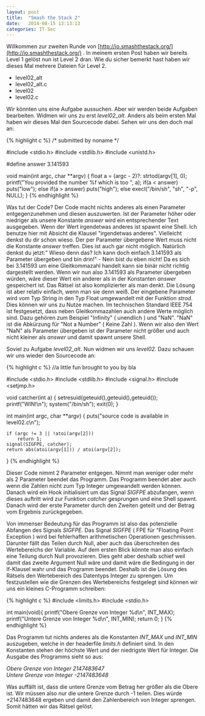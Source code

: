 ```yaml
---
layout: post
title:  "Smash the Stack 2"
date:   2014-08-15 13:13:13
categories: IT-Sec
---
```


Willkommen zur zweiten Runde von [http://io.smashthestack.org/](http://io.smashthestack.org/)
. In meinem ersten Post haben wir bereits Level 1 gelöst nun ist Level 2 dran. Wie du sicher bemerkt hast haben wir dieses Mal mehrere Dateien für Level 2.

* level02_alt
* level02_alt.c
* level02
* level02.c

Wir könnten uns eine Aufgabe aussuchen. Aber wir werden beide Aufgaben bearbeiten. Widmen wir uns zu erst *level02_alt*. Anders als beim ersten Mal haben wir dieses Mal den Sourcecode dabei. Sehen wir uns den doch mal an:

{% highlight c %}
/* submitted by noname */

#include <stdio.h>
#include <stdlib.h>
#include <unistd.h>


#define answer 3.141593

void main(int argc, char **argv) {
    float a = (argc - 2)?: strtod(argv[1], 0); 
    printf("You provided the number %f which is too ", a); 
    if(a < answer) 
        puts("low"); 
    else if(a > answer) 
        puts("high"); 
    else execl("/bin/sh", "sh", "-p", NULL);
}
{% endhighlight %}

Was tut der Code? Der Code macht nichts anderes als einen Parameter entgegenzunehmen und diesen auszuwerten. Ist der Parameter höher oder niedriger als unsere Konstante *answer* wird ein entsprechender Text ausgegeben. Wenn der Wert irgendetwas anderes ist spawnt eine Shell.
Ich benutze hier mit Absicht die Klausel "irgendetwas anderes". Vielleicht denkst du dir schon wieso. Der per Parameter übergebene Wert muss nicht die Konstante *answer* treffen. Dies ist auch gar nicht möglich. Natürlich denkst du jetzt:" Wieso denn das? Ich kann doch einfach 3.141593 als Parameter übergeben und bin drin!" - Nein bist du eben nicht! Da es sich bei 3.141593 um eine Gleitkommazahl handelt kann sie binär nicht richtig dargestellt werden. Wenn wir nun also 3.141593 als Parameter übergeben würden, wäre dieser Wert ein anderer als in der Konstanten *answer* gespeichert ist. Das Rätsel ist also komplizierter als man denkt. Die Lösung ist aber relativ einfach, wenn man sie denn weiß. Der eingebene Parameter wird vom Typ String in den Typ Float umgewandelt mit der Funktion *strod*. Dies können wir uns zu Nutze machen. Im technischen Standard IEEE 754 ist festgesetzt, dass neben Gleitkommazahlen auch andere Werte möglich sind. Dazu gehören zum Beispiel "Infinity" ( unendlich ) und "NaN". "NaN" ist die Abkürzung für "Not a Number" ( Keine Zahl ). Wenn wir also den Wert "NaN" als Parameter übergeben ist der Parameter nicht größer und auch nicht kleiner als *answer* und damit spawnt unsere Shell. 

Soviel zu Aufgabe *level02_alt*. Nun widmen wir uns *level02*. Dazu schauen wir uns wieder den Sourcecode an:

{% highlight c %}
//a little fun brought to you by bla

#include <stdio.h>
#include <stdlib.h>
#include <signal.h>
#include <setjmp.h>

void catcher(int a)
{
    setresuid(geteuid(),geteuid(),geteuid());
    printf("WIN!\n");
    system("/bin/sh");
    exit(0);
}

int main(int argc, char **argv)
{
    puts("source code is available in level02.c\n");

    if (argc != 3 || !atoi(argv[2]))
        return 1;
    signal(SIGFPE, catcher);
    return abs(atoi(argv[1])) / atoi(argv[2]);
}
{% endhighlight %}

Dieser Code nimmt 2 Parameter entgegen. Nimmt man weniger oder mehr als 2 Parameter beendet das Programm. Das Programm beendet aber auch wenn die Zahlen nicht zum Typ Integer umgewandelt werden können. Danach wird ein Hook initialisiert um das Signal *SIGFPE* abzufangen, wenn dieses auftritt wird zur Funktion *catcher* gesprungen und eine Shell spawnt. Danach wird der erste Parameter durch den Zweiten geteilt und der Betrag vom Ergebnis zurückgegeben.

Von immenser Bedeutung für das Programm ist also das potenzielle Abfangen des Signals *SIGFPE*. Das Signal *SIGFPE* ( FPE für "Floating Point Exception ) wird bei fehlerhaften arithmetischen Operationen geschmissen. Darunter fällt das Teilen durch Null, aber auch das überschreiten des Wertebereichs der Variable. Auf dem ersten Blick könnte man also einfach eine Teilung durch Null provozieren. Dies geht aber deshalb schief weil damit das zweite Argument Null wäre und damit wäre die Bedingung in der If-Klausel wahr und das Programm beendet. Deshalb ist die Lösung des Rätsels den Wertebereich des Datentyps Integer zu sprengen. Um festzustellen wie die Grenzen des Wertebereichs festgelegt sind können wir uns ein kleines C-Programm schreiben:

{% highlight c %}
#include <limits.h>
#include <stdio.h>

int main(void){
  printf("Obere Grenze von Integer %d\n", INT_MAX);
  printf("Untere Grenze von Integer %d\n", INT_MIN);
  return 0;
  }
{% endhighlight %}

Das Programm tut nichts anderes als die Konstanten *INT_MAX* und *INT_MIN* auszugeben, welche in der headerfile *limits.h* definiert sind. In den Konstanten stehen der höchste Wert und der niedrigste Wert für Integer. Die Ausgabe des Programms sieht so aus:

*Obere Grenze von Integer 2147483647*  
*Untere Grenze von Integer -2147483648*  

Was auffällt ist, dass die untere Grenze vom Betrag her größer als die Obere ist. Wir müssen also nur die untere Grenze durch -1 teilen. Dies würde +2147483648 ergeben und damit den Zahlenbereich von Integer sprengen. Somit hätten wir das Rätsel gelöst.
